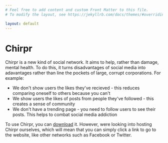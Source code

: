 ```yaml
---
# Feel free to add content and custom Front Matter to this file.
# To modify the layout, see https://jekyllrb.com/docs/themes/#overriding-theme-defaults

layout: default
---
```


# Chirpr
Chirpr is a new kind of social network. It aims to help, rather than damage, mental health. To do this, it turns disadvantages of social media into adavantages rather than line the pockets of large, corrupt corporations. For example:

* We don't show users the likes they've recieved - this reduces comparing oneself to others because you can't
* We show users the likes of posts from people they've followed - this creates a sense of community
* We don't have a trending page - you need to follow users to see their posts. This helps to combat social media addiction

To use Chirpr, you can [download](https://github.com/jacob-macleod/Chirpr-Social-Network) it. However, were looking into hosting Chirpr ourselves, which will mean that you can simply click a link to go to the website, like other networks such as Facebook or Twitter.
